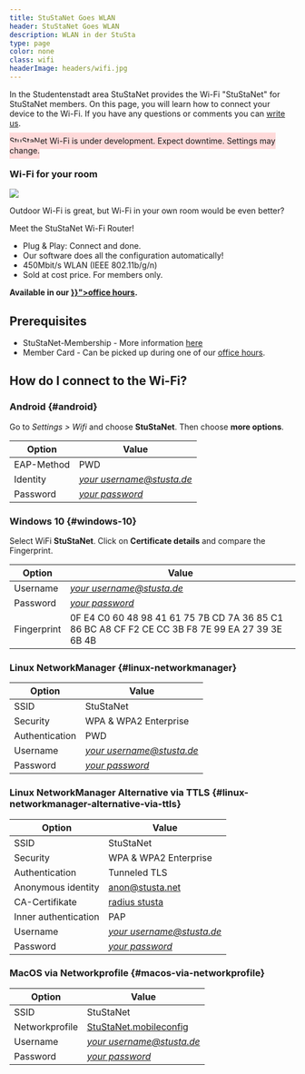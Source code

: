 ```yaml
---
title: StuStaNet Goes WLAN
header: StuStaNet Goes WLAN
description: WLAN in der StuSta
type: page
color: none
class: wifi
headerImage: headers/wifi.jpg
---
```


In the Studentenstadt area StuStaNet provides the Wi-Fi "StuStaNet" for StuStaNet members. On this page, you will learn how to connect your device to the Wi-Fi. If you have any questions or comments you can [write us](https://stustanet.de/mail/admins).

<span style="background:#FFDADA; margin:20px 0 0; padding:6px 0; width:100%; max-width:100%;">StuStaNet Wi-Fi is under development. Expect downtime. Settings may change.</span>

<div class="callout callout-default">
    <h3>Wi-Fi for your room</h3>
    <img src="/router.jpg" class="router">
    <p>Outdoor Wi-Fi is great, but Wi-Fi in your own room would be even better?</p>
    <p>Meet the StuStaNet Wi-Fi Router!</p>
    <ul>
        <li><i class="fa fa-check" aria-hidden="true"></i>Plug & Play: Connect and done.</li>
        <li><i class="fa fa-heart" aria-hidden="true"></i>Our software does all the configuration automatically!</li>
        <li><i class="fa fa-tachometer" aria-hidden="true"></i>450Mbit/s WLAN (IEEE 802.11b/g/n)</li>
        <li><i class="fa fa-euro" aria-hidden="true"></i>Sold at cost price. For members only.</li>
    </ul>
    <p><b>Available in our <a href="{{< ref "/#next-office-hours" >}}">office hours</a>.</b></p>
</div>

## Prerequisites
* StuStaNet-Membership - More information [here](../)
* Member Card - Can be picked up during one of our [office hours](../).

## How do I connect to the Wi-Fi?

### <i class="fa fa-android"></i> Android {#android}
Go to _Settings > Wifi_ and choose **StuStaNet**.
Then choose **more options**.

|**Option**|**Value**|
|--------|--------|
|EAP-Method| PWD|
|Identity| [_your username@stusta.de_](https://account.stustanet.de/login)|
|Password| [_your password_](https://account.stustanet.de/login)|

### <i class="fa fa-windows"></i> Windows 10 {#windows-10}
Select WiFi **StuStaNet**. Click on **Certificate details** and compare the Fingerprint.

|**Option**|**Value**|
|--------|--------|
|Username| [_your username@stusta.de_](https://account.stustanet.de/login)|
|Password| [_your password_](https://account.stustanet.de/login)|
|Fingerprint|0F E4 C0 60 48 98 41 61 75 7B CD 7A 36 85 C1 86 BC A8 CF F2 CE CC 3B F8 7E 99 EA 27 39 3E 6B 4B|

### <i class="fa fa-linux"></i> Linux NetworkManager {#linux-networkmanager}
|**Option**|**Value**|
|--------|--------|
|SSID| StuStaNet|
|Security| WPA & WPA2 Enterprise|
|Authentication| PWD|
|Username| [_your username@stusta.de_](https://account.stustanet.de/login)|
|Password| [_your password_](https://account.stustanet.de/login)|

### <i class="fa fa-linux"></i> Linux NetworkManager Alternative via TTLS {#linux-networkmanager-alternative-via-ttls}
|**Option**|**Value**|
|--------|--------|
|SSID| StuStaNet|
|Security| WPA & WPA2 Enterprise|
|Authentication| Tunneled TLS|
|Anonymous identity| anon@stusta.net|
|CA-Certifikate| [radius stusta](/wifi/StuStaNet-wifi.stusta.pem)|
|Inner authentication| PAP|
|Username| [_your username@stusta.de_](https://account.stustanet.de/login)|
|Password| [_your password_](https://account.stustanet.de/login)|

### <i class="fa fa-apple"></i> MacOS via Networkprofile {#macos-via-networkprofile}
|**Option**|**Value**|
|--------|--------|
|SSID| StuStaNet|
|Networkprofile| [StuStaNet.mobileconfig](/wifi/StuStaNet.mobileconfig)|
|Username| [_your username@stusta.de_](https://account.stustanet.de/login)|
|Password| [_your password_](https://account.stustanet.de/login)|

